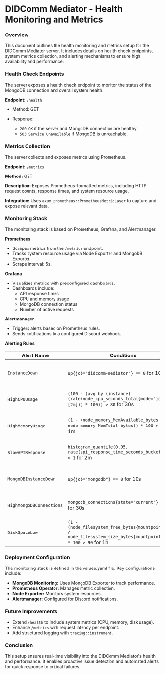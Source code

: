 # DIDComm Mediator - Health Monitoring and Metrics

### Overview

This document outlines the health monitoring and metrics setup for the DIDComm Mediator server. It includes details on health check endpoints, system metrics collection, and alerting mechanisms to ensure high availability and performance.

### Health Check Endpoints

The server exposes a health check endpoint to monitor the status of the MongoDB connection and overall system health.

**Endpoint:** `/health`

- Method: GET

- Response:
  - `200 OK` if the server and MongoDB connection are healthy.
  - `503 Service Unavailable` if MongoDB is unreachable.

### Metrics Collection

The server collects and exposes metrics using Prometheus.

**Endpoint:** `/metrics`

**Method:** GET

**Description:** Exposes Prometheus-formatted metrics, including HTTP request counts, response times, and system resource usage.

**Integration:** Uses `axum_prometheus::PrometheusMetricLayer` to capture and expose relevant data.

### Monitoring Stack

The monitoring stack is based on Prometheus, Grafana, and Alertmanager.

**Prometheus**

- Scrapes metrics from the `/metrics` endpoint.
- Tracks system resource usage via Node Exporter and MongoDB Exporter.
- Scrape interval: 5s.

**Grafana**

- Visualizes metrics with preconfigured dashboards.
- Dashboards include:
  - API response times
  - CPU and memory usage
  - MongoDB connection status
  - Number of active requests

**Alertmanager**

- Triggers alerts based on Prometheus rules.
- Sends notifications to a configured Discord webhook.

**Alerting Rules**

| Alert Name             | Conditions                                                              | Severity | Action                               |
| ---------------------- | ------------------------------------------------------------------------ | -------- | ------------------------------------- |
| `InstanceDown`         | `up{job="didcomm-mediator"} == 0` for 10s                                  | Critical | Notify via Discord webhook             |
| `HighCPUUsage`         | `(100 - (avg by (instance) (rate(node_cpu_seconds_total{mode="idle"}[2m])) * 100)) > 80` for 30s | Warning  | Notify via Discord webhook             |
| `HighMemoryUsage`      | `(1 - (node_memory_MemAvailable_bytes / node_memory_MemTotal_bytes)) * 100 > 85` for 1m | Warning  | Notify via Discord webhook             |
| `SlowAPIResponse`      | `histogram_quantile(0.95, rate(api_response_time_seconds_bucket[5m])) > 1` for 2m | Warning  | Notify via Discord webhook             |
| `MongoDBInstanceDown`  | `up{job="mongodb"} == 0` for 10s                                        | Critical | Notify via Discord webhook             |
| `HighMongoDBConnections` | `mongodb_connections{state="current"} > 100` for 30s                      | Warning  | Notify via Discord webhook             |
| `DiskSpaceLow` | `(1 - (node_filesystem_free_bytes{mountpoint="/"} / node_filesystem_size_bytes{mountpoint="/"})) * 100 > 90` for 1h | Warning | Notify via Discord webhook |


### Deployment Configuration

The monitoring stack is defined in the values.yaml file. Key configurations include:

- **MongoDB Monitoring:** Uses MongoDB Exporter to track performance.
- **Prometheus Operator:** Manages metric collection.
- **Node Exporter:** Monitors system resources.
- **Alertmanager:** Configured for Discord notifications.

### Future Improvements

- Extend `/health` to include system metrics (CPU, memory, disk usage).
- Enhance `/metrics` with request latency per endpoint.
- Add structured logging with `tracing::instrument`.

### Conclusion

This setup ensures real-time visibility into the DIDComm Mediator's health and performance. It enables proactive issue detection and automated alerts for quick response to critical failures.